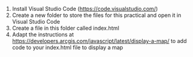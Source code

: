 1. Install Visual Studio Code (https://code.visualstudio.com/)
2. Create a new folder to store the files for this practical and open it in Visual Studio Code
3. Create a file in this folder called index.html
4. Adapt the instructions at https://developers.arcgis.com/javascript/latest/display-a-map/ to add code to your index.html file to display a map
